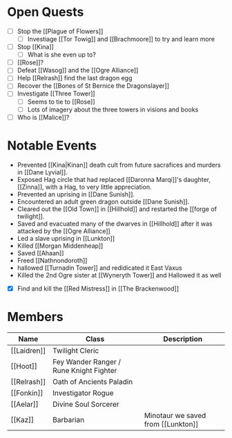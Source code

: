 # Open Quests
- [ ] Stop the [[Plague of Flowers]]
	- [ ] Investiage [[Tor Towig]] and [[Brachmoore]] to try and learn more
- [ ] Stop [[Kina]]
	- [ ] What is she even up to?
- [ ] [[Rose]]?
- [ ] Defeat [[Wasog]] and the [[Ogre Alliance]]
- [ ] Help [[Relrash]] find the last dragon egg
- [ ] Recover the [[Bones of St Bernice the Dragonslayer]]
- [ ] Investigate [[Three Tower]]
	- [ ] Seems to tie to [[Rose]]
	- [ ] Lots of imagery about the three towers in visions and books
- [ ] Who is [[Malice]]?

# Notable Events
* Prevented [[Kina|Kinan]] death cult from future sacrafices and murders in [[Dane Lyvial]].
* Exposed Hag circle that had replaced [[Daronna Marqi]]'s daughter, [[Zinna]], with a Hag, to very little appreciation.
* Prevented an uprising in [[Dane Sunish]].
* Encountered an adult green dragon outside [[Dane Sunish]].
* Cleared out the [[Old Town]] in [[Hillhold]] and restarted the [[forge of twilight]].
* Saved and evacuated many of the dwarves in [[Hillhold]] after it was attacked by the [[Ogre Alliance]]
* Led a slave uprising in [[Lunkton]]
* Killed [[Morgan Middenheap]] 
* Saved [[Ahaan]]
* Freed [[Nathnondoroth]]
* hallowed [[Turnadin Tower]] and redidicated it East Vaxus
* Killed the 2nd Ogre sister at [[Wyneryth Tower]] and Hallowed it as well
- [x] Find and kill the [[Red Mistress]] in [[The Brackenwood]]

# Members
| Name        | Class                                   | Description |
| ----------- | --------------------------------------- | ----------- |
| [[Laidren]] | Twilight Cleric                         |             |
| [[Hoot]]    | Fey Wander Ranger / Rune Knight Fighter |             |
| [[Relrash]] | Oath of Ancients Paladin                |             |
| [[Fonkin]]  | Investigator Rogue                      |             |
| [[Aelar]]   | Divine Soul Sorcerer                    |             |
| [[Kaz]]            |      Barbarian                                   |  Minotaur we saved from [[Lunkton]]           |

